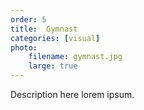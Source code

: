 ```yaml
---
order: 5
title:  Gymnast
categories: [visual]
photo:
    filename: gymnast.jpg
    large: true
---
```


Description here lorem ipsum.